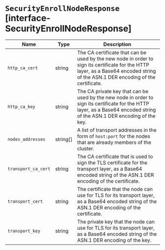 # `SecurityEnrollNodeResponse` [interface-SecurityEnrollNodeResponse]

| Name | Type | Description |
| - | - | - |
| `http_ca_cert` | string | The CA certificate that can be used by the new node in order to sign its certificate for the HTTP layer, as a Base64 encoded string of the ASN.1 DER encoding of the certificate. |
| `http_ca_key` | string | The CA private key that can be used by the new node in order to sign its certificate for the HTTP layer, as a Base64 encoded string of the ASN.1 DER encoding of the key. |
| `nodes_addresses` | string[] | A list of transport addresses in the form of `host:port` for the nodes that are already members of the cluster. |
| `transport_ca_cert` | string | The CA certificate that is used to sign the TLS certificate for the transport layer, as a Base64 encoded string of the ASN.1 DER encoding of the certificate. |
| `transport_cert` | string | The certificate that the node can use for TLS for its transport layer, as a Base64 encoded string of the ASN.1 DER encoding of the certificate. |
| `transport_key` | string | The private key that the node can use for TLS for its transport layer, as a Base64 encoded string of the ASN.1 DER encoding of the key. |
